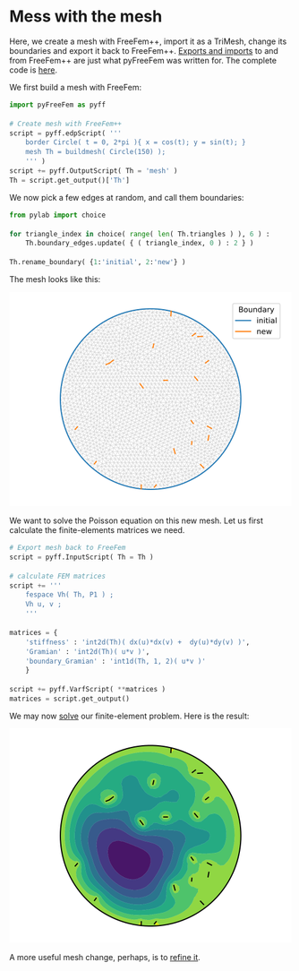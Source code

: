# Mess with the mesh

Here, we create a mesh with FreeFem++, import it as a TriMesh, change its boundaries and export it back to FreeFem++. [Exports and imports](./IO.md) to and from FreeFem++ are just what pyFreeFem was written for. The complete code is [here](../examples/mesh_IO.py).

We first build a mesh with FreeFem:
```python
import pyFreeFem as pyff

# Create mesh with FreeFem++
script = pyff.edpScript( '''
    border Circle( t = 0, 2*pi ){ x = cos(t); y = sin(t); }
    mesh Th = buildmesh( Circle(150) );
    ''' )
script += pyff.OutputScript( Th = 'mesh' )
Th = script.get_output()['Th']
```

We now pick a few edges at random, and call them boundaries:


```python
from pylab import choice

for triangle_index in choice( range( len( Th.triangles ) ), 6 ) :
    Th.boundary_edges.update( { ( triangle_index, 0 ) : 2 } )

Th.rename_boundary( {1:'initial', 2:'new'} )
```
The mesh looks like this:

![Messed up mesh](../figures/mesh_IO_mesh.svg)

We want to solve the Poisson equation on this new mesh. Let us first calculate the finite-elements matrices we need.

```python
# Export mesh back to FreeFem
script = pyff.InputScript( Th = Th )

# calculate FEM matrices
script += '''
    fespace Vh( Th, P1 ) ;
    Vh u, v ;
    '''

matrices = {
    'stiffness' : 'int2d(Th)( dx(u)*dx(v) +  dy(u)*dy(v) )',
    'Gramian' : 'int2d(Th)( u*v )',
    'boundary_Gramian' : 'int1d(Th, 1, 2)( u*v )'
    }

script += pyff.VarfScript( **matrices )
matrices = script.get_output()
```
We may now [solve](./README.md) our finite-element problem. Here is the result:

![Poisson on messed up mesh](../figures/mesh_IO_field.svg)

A more useful mesh change, perhaps, is to [refine it](./adaptmesh.md).
